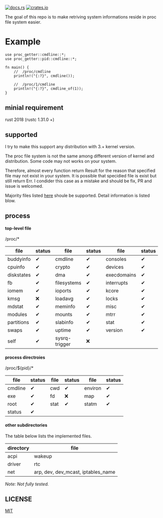 
[![docs.rs](https://docs.rs/proc_getter/badge.svg)](https://docs.rs/proc_getter)
[![crates.io](https://img.shields.io/badge/crates.io-0.0.1-red)](https://crates.io/crates/proc_getter)

The goal of this repo is to make retriving system informations reside in proc file system easier.

# Example

```
use proc_getter::cmdline::*;
use proc_getter::pid::cmdline::*;

fn main() {
    //  /proc/cmdline
    println!("{:?}", cmdline());

    //  /proc/1/cmdline
    println!("{:?}", cmdline_of(1));
}
```

## minial requirement

rust 2018 (rustc 1.31.0 +)

## supported

I try to make this support any distribution with 3.+ kernel version.

The proc file system is not the same among different version of kernel and distribution. 
Some code may not works on your system.

Therefore, almost every function return Result for the reason that specified file may not exist in your system.
It is possible that specidied file is exist but still return Err. I condider this case as a mistake and should be fix, PR and issue is welcomed.

Majority files listed [here](https://access.redhat.com/documentation/en-us/red_hat_enterprise_linux/6/html/deployment_guide/ch-proc) shoule be supported.
Detail information is listed blow.

## process

#### top-level file

/proc/*

| file | status | file | status | file | status |
| --- | --- | --- | --- | --- | --- |
| buddyinfo| ✔ | cmdline | ✔ | consoles | ✔|
| cpuinfo | ✔ | crypto | ✔ | devices | ✔ |
| diskstates | ✔ | dma | ✔ | execdomains | ✔ |
| fb | ✔ | filesystems | ✔ | interrupts | ✔ |
| iomem | ✔ | ioports | ✔ | kcore | ✔ |
| kmsg | ❌ | loadavg| ✔ | locks | ✔ |
| mdstat | ✔ | meminfo | ✔ | misc | ✔ |
| modules | ✔ | mounts | ✔ | mtrr | ✔ |
| partitions | ✔ | slabinfo | ✔ | stat | ✔ |
| swaps | ✔ | uptime | ✔ | version | ✔ |
| self | ✔ | sysrq-trigger | ❌ |

#### process directroies

/proc/${pid}/*

| file | status | file | status | file | status |
| --- | --- | --- | --- | --- | --- | 
| cmdline| ✔ | cwd | ✔ | environ | ✔ |
| exe | ✔ | fd | ❌ | map | ✔ |
| root | ✔ | stat | ✔ | statm | ✔ |
| status | ✔ |

#### other subdirectories

The table below lists the implemented files. 

| directory | file |
| --- | --- |
| acpi | wakeup |
| driver | rtc |
| net | arp, dev, dev_mcast, iptables_name |

*Note: Not fully tested.*

## LICENSE

[MIT](./LICENSE)
